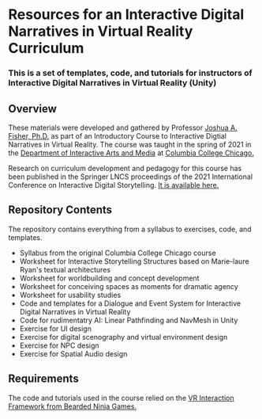 # Resources for an Interactive Digital Narratives in Virtual Reality Curriculum
### This is a set of templates, code, and tutorials for instructors of Interactive Digital Narratives in Virtual Reality (Unity)

## Overview
These materials were developed and gathered by Professor [Joshua A. Fisher, Ph.D.](https://www.jafisherportfolio.com) as part of an Introductory Course to Interactive Digtial Narratives in Virtual Reality. The course was taught in the spring of 2021 in the [Department of Interactive Arts and Media](https://iam.colum.edu/iamwp/) at [Columbia College Chicago.](https://www.colum.edu) 

Research on curriculum development and pedagogy for this course has been published in the Springer LNCS proceedings of the 2021 International Conference on Interactive Digital Storytelling. [It is available here.](https://www.google.com) 

## Repository Contents
The repository contains everything from a syllabus to exercises, code, and templates.

- Syllabus from the original Columbia College Chicago course
- Worksheet for Interactive Storytelling Structures based on Marie-laure Ryan's textual architectures
- Worksheet for worldbuilding and concept development
- Worksheet for conceiving spaces as moments for dramatic agency
- Worksheet for usability studies
- Code and templates for a Dialogue and Event System for Interactive Digital Narratives in Virtual Reality
- Code for rudimentatry AI: Linear Pathfinding and NavMesh in Unity
- Exercise for UI design
- Exercise for digital scenography and virtual environment design
- Exercise for NPC design
- Exercise for Spatial Audio design

## Requirements
The code and tutorials used in the course relied on the [VR Interaction Framework from Bearded Ninja Games.](https://bng.itch.io/vr-interaction-framework)

